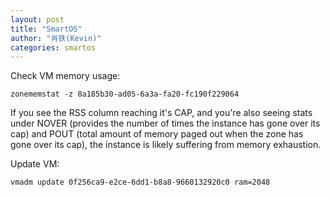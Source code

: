 ```yaml
---
layout: post
title: "SmartOS"
author: "肖铁(Kevin)"
categories: smartos
---
```


Check VM memory usage:
```
zonememstat -z 8a185b30-ad05-6a3a-fa20-fc190f229064
```
If you see the RSS column reaching it's CAP, and you're also seeing stats under NOVER (provides the number of times the instance has gone over its cap) and POUT (total amount of memory paged out when the zone has gone over its cap), the instance is likely suffering from memory exhaustion. 


Update VM:
```
vmadm update 0f256ca9-e2ce-6dd1-b8a8-9660132920c0 ram=2048
```